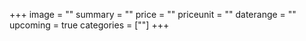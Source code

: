 +++
image = ""
summary = ""
price = ""
priceunit = ""
daterange = ""
upcoming = true
categories = [""]
+++

